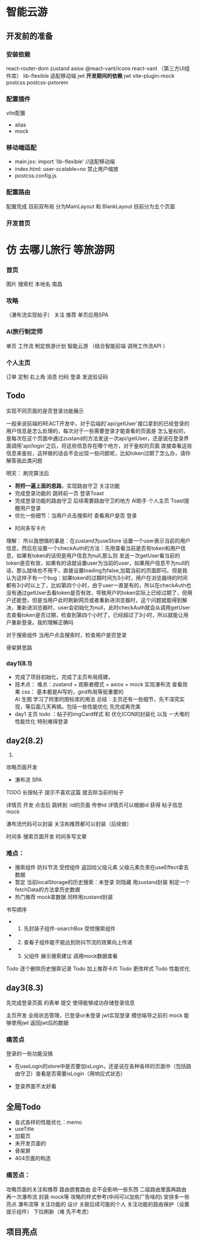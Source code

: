 # 智能云游

## 开发前的准备

### 安装依赖
react-router-dom zustand axios 
@react-vant/icons
react-vant （第三方UI组件库） lib-flexible  适配移动端
jwt
**开发期间的依赖**
jwt  vite-plugin-mock 
postcss postcss-pxtorem  
### 配置插件
vite配置
- alias
- mock
### 移动端适配
- main.jsx: import 'lib-flexible' //适配移动端
- index.html: user-scalable=no  禁止用户缩放
- postcss.config.js

### 配置路由
配置完成
目前双布局 分为MainLayout 和 BlankLayout
目前分为五个页面

### 开发首页

# 仿 去哪儿旅行 等旅游网

### 首页 
图片 搜索栏  本地名 南昌 
### 攻略 
（瀑布流实现帖子） 关注 推荐 单页应用SPA
### AI旅行制定师 
单页 工作流 制定旅游计划  智能云游 （结合智能前端 调用工作流API  ）
### 个人主页 
订单 定制 右上角 消息 扫码   登录  发送验证码

## Todo
实现不同页面的是否登录功能展示

一般来说前端的REACT开发中，对于后端的'api/getUser'接口拿到的已经登录的用户信息是怎么处理的，每次对于一些需要登录才能查看的页面是 怎么鉴权的，是每次在这个页面中通过zustand的方法发送一次api/getUser，还是说在登录界面调用'api/login'之后，将这些信息存在哪个地方，对于鉴权的页面 直接查看这些信息来鉴权，这样做的话会不会出现一些问题呢，比如token过期了怎么办，请你解答我此类问题

明天：
刷完算法后 
- **将捋一遍上面的思路**，实现路由守卫 关注功能
- 完成登录功能的 跳转前一页 登录Toast 
- 完成登录功能的路由守卫 后续需要路由守卫的地方 AI助手 个人主页 Toast提醒用户登录
- 优化一些细节：当用户点击搜索时 查看用户是否 登录
<!-- - 开发主页，先暂时做一个路由守卫的通用组件，用一个骨架屏先 -->
- 时间多写卡片

理解：
所以我想做的事是：在zustand为useStore 设置一个user表示当前的用户信息，然后在设置一个checkAuth的方法：先用查看当前是否有token和用户信息，如果有token的话但是用户信息为null,那么则 发送一次getUser看当前的token是否有效，如果有的话就设置user为当前的user，如果用户信息不为null的话，那么就啥也不用干，直接设置loading为false,加载当前的页面即可。但是我认为这样子有一个bug：如果token的过期时间为3小时，用户在浏览器待的时间都有3小时以上了，比如第四个小时，由于user一直是有的，所以在checkAuth也没有通过getUser去看token是否有效，导致用户的token实际上已经过期了，但用户还能登。但是当用户此时刷新网页或者重新进浏览器时，这个问题就能得到解决，重新进浏览器时，user会初始化为null，此时checkAuth就会从调用getUser去查看token是否过期，检查到第四个小时了，已经超过了3小时，所以就能让用户重新登录。我的理解正确吗


对于搜索组件 当用户点击搜索时，检查用户是否登录



骨架屏思路

  <!-- useEffect(() => {
    const checkAuth = async () => {
      try {
        // 如果内存中没有用户信息，但有token，尝试获取用户信息
        if (!user && localStorage.getItem('token')) {
          const currentUser = await authService.getCurrentUser()
          if (currentUser) {
            setUser(currentUser, localStorage.getItem('token'))
          }
        }
      } catch (error) {
        console.error('认证检查失败:', error)
        authService.logout()
      } finally {
        setLoading(false)
      }
    }

    checkAuth()
  }, [user, setUser])

  if (loading) {
    return <div>加载中...</div>
  }

  
  if (!isAuthenticated) {
    return <Navigate to="/login" replace />
  } -->


### day1(8.1)
- 完成了项目初始化，完成了主页布局搭建，
- 技术点：
难点：zustand + 观察者模式 + axios + mock 实现瀑布流 查看效果
css： 基本都是AI写的，gird布局等挺重要的  
AI 生图  学习了阿里的图标库的用法
总结：主页还有一些细节，先不深究实现，等后面几天再搞，包括一些性能优化
先完成再完美
- day1 主页 todo ：帖子的imgCard样式 和 优化ICON的封装化 以及 一大堆的性能优化 特别难得登录

## day2(8.2)
1. 
攻略页面开发
- 瀑布流 SPA

TODO 长按帖子 提示不喜欢这篇 就去除当前的帖子

详情页 开发 点击后 跳转到 :id的页面 传参id
详情页可以根据id 获得 帖子信息 mock

瀑布流代码可以封装 
关注和推荐都可以封装（后续做）

时间多 搜索页面开发
时间多写文章

### 难点：
- 搜索组件 防抖节流 受控组件 返回给父级元素 父级元素负责在useEffect拿去数据
- 暂定 当前localStorage的历史搜索：未登录 则隐藏  用zustand封装 制定一个fetchData的方法拿历史数据
- 热门推荐 mock拿数据 同样用zustand封装

书写顺序 
- 1. 先封装子组件-searchBox 受控搜索组件
- 2. 查看子组件能不能达到防抖节流的效果向上传递
- 3. 父组件 展示搜索建议 调用mock数据查看

Todo 逐个删除历史搜索记录
Todo 加上推荐卡片 
Todo 更改样式
Todo 性能优化

## day3(8.3)
先完成登录页面 的表单 提交 使得能够成功存储登录信息

主页开发
全局状态管理，已登录or未登录
jwt实现登录
模仿喻导之前的
mock 能够使用jwt 返回jwt后的数据



### 痛苦点
登录的一些功能没搞
- 在useLogin的store中是否要加isLogin，还是说在各种各样的页面中（包括路由守卫）查看是否需要isLogin（用响应式状态） 

- 登录界面不太好看

## 全局Todo
- 各式各样的性能优化：memo 
- useTitle
- 加载页
- 未开发页面的
- 骨架屏
- 404页面的构造

### 痛苦点：
攻略页面的关注和推荐 路由嵌套路由 会不会影响一些东西 二级路由里面再路由
再一次瀑布流 封装 mock等
攻略的样式参考(中间可以加些广告啥的)
安排多一些亮点 瀑布流等
关注功能的 设计 关联后续可能的个人
关注功能的路由保护（设置提示组件）
下拉刷新（难 先不考虑）

## 项目亮点
